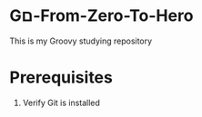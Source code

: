 # Gם-From-Zero-To-Hero
This is my Groovy studying repository

# Prerequisites
1. Verify Git is installed
